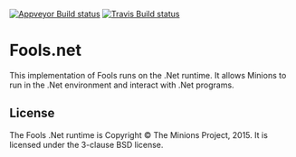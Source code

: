 [![Appveyor Build status](https://ci.appveyor.com/api/projects/status/h44mepami7noomep?svg=true)](https://ci.appveyor.com/project/Minions/fools-net) [![Travis Build status](https://travis-ci.org/Minions/Fools.net.svg)](https://travis-ci.org/Minions/Fools.net)


# Fools.net
This implementation of Fools runs on the .Net runtime. It allows Minions to run in the .Net environment and interact with .Net programs.


## License

The Fools .Net runtime is Copyright &copy; The Minions Project, 2015. It is licensed under the 3-clause BSD license.
